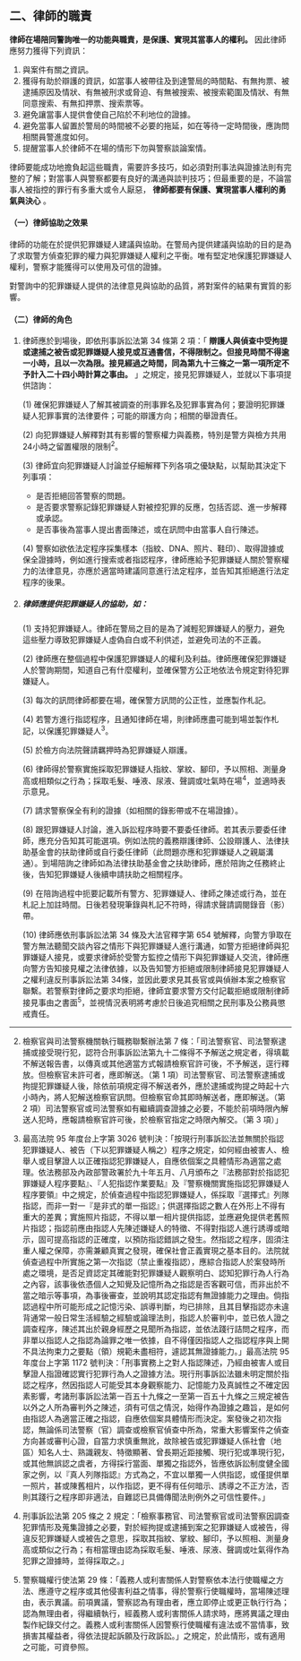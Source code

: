 ## 二、律師的職責

**律師在場陪同警詢唯一的功能與職責，是保護、實現其當事人的權利。** 因此律師應努力獲得下列資訊：

1. 與案件有關之資訊。
2. 獲得有助於辯護的資訊，如當事人被帶往及到達警局的時間點、有無拘票、被逮捕原因及情狀、有無被刑求或脅迫、有無被搜索、被搜索範圍及情狀、有無同意搜索、有無扣押票、搜索票等。
3. 避免讓當事人提供會使自己陷於不利地位的證據。
4. 避免當事人留置於警局的時間被不必要的拖延，如在等待一定時間後，應詢問相關員警進度如何。
5. 提醒當事人於律師不在場的情形下勿與警察談論案情。

律師要能成功地擔負起這些職責，需要許多技巧，如必須對刑事法與證據法則有完整的了解；對當事人與警察都要有良好的溝通與談判技巧；但最重要的是，不論當事人被指控的罪行有多重大或令人厭惡， **律師都要有保護、實現當事人權利的勇氣與決心** 。

#### （一）律師協助之效果

律師的功能在於提供犯罪嫌疑人建議與協助。在警局內提供建議與協助的目的是為了求取警方偵查犯罪的權力與犯罪嫌疑人權利之平衡。唯有堅定地保護犯罪嫌疑人權利，警察才能獲得可以使用及可信的證據。

對警詢中的犯罪嫌疑人提供的法律意見與協助的品質，將對案件的結果有實質的影響。

#### （二）律師的角色

1. 律師應於到場後，即依刑事訴訟法第 34 條第 2 項：「 **辯護人與偵查中受拘提或逮捕之被告或犯罪嫌疑人接見或互通書信，不得限制之。但接見時間不得逾一小時，且以一次為限。接見經過之時間，同為第九十三條之一第一項所定不予計入二十四小時計算之事由。** 」之規定，接見犯罪嫌疑人，並就以下事項提供諮詢：

   (1) 確保犯罪嫌疑人了解其被調查的刑事罪名及犯罪事實為何；要證明犯罪嫌疑人犯罪事實的法律要件；可能的辯護方向；相關的舉證責任。

   (2) 向犯罪嫌疑人解釋對其有影響的警察權力與義務，特別是警方與檢方共用 24小時之留置權限的限制<sup>2</sup>。

   (3) 律師宜向犯罪嫌疑人討論並仔細解釋下列各項之優缺點，以幫助其決定下列事項：
      - 是否拒絕回答警察的問題。
      - 是否要求警察記錄犯罪嫌疑人對被控犯罪的反應，包括否認、進一步解釋或承認。
      - 是否事後為當事人提出書面陳述，或在訊問中由當事人自行陳述。

   (4) 警察如欲依法定程序採集樣本（指紋、DNA、照片、鞋印）、取得證據或保全證據時，例如進行搜索或者指認程序，律師應給予犯罪嫌疑人關於警察權力的法律意見，亦應於適當時建議同意進行法定程序，並告知其拒絕進行法定程序的後果。

2. ##### 律師應提供犯罪嫌疑人的協助，如：

   (1) 支持犯罪嫌疑人。律師在警局之目的是為了減輕犯罪嫌疑人的壓力，避免這些壓力導致犯罪嫌疑人虛偽自白或不利供述，並避免司法的不正義。

   (2) 律師應在整個過程中保護犯罪嫌疑人的權利及利益。律師應確保犯罪嫌疑人於警詢期間，知道自己有什麼權利，並確保警方公正地依法令規定對待犯罪嫌疑人。

   (3) 每次的訊問律師都要在場，確保警方訊問的公正性，並應製作札記。

   (4) 若警方進行指認程序，且通知律師在場，則律師應盡可能到場並製作札記，以保護犯罪嫌疑人<sup>3</sup>。

   (5) 於檢方向法院聲請羈押時為犯罪嫌疑人辯護。

   (6) 律師得於警察實施採取犯罪嫌疑人指紋、掌紋、腳印，予以照相、測量身高或相類似之行為；採取毛髮、唾液、尿液、聲調或吐氣時在場<sup>4</sup>，並適時表示意見。

   (7) 請求警察保全有利的證據（如相關的錄影帶或不在場證據）。

   (8) 跟犯罪嫌疑人討論，進入訴訟程序時要不要委任律師。若其表示要委任律師，應充分告知其可能選項。例如法院的義務辯護律師、公設辯護人、法律扶助基金會的扶助律師或自行委任律師（此問題亦應和犯罪嫌疑人之親屬溝通）。到場陪詢之律師如為法律扶助基金會之扶助律師，應於陪詢之任務終止後，告知犯罪嫌疑人後續申請扶助之相關程序。

   (9) 在陪詢過程中扼要記載所有警方、犯罪嫌疑人、律師之陳述或行為，並在札記上加註時間。日後若發現筆錄與札記不符時，得請求聲請調閱錄音（影）帶。

   (10) 律師應依刑事訴訟法第 34 條及大法官釋字第 654 號解釋，向警方爭取在警方無法聽聞交談內容之情形下與犯罪嫌疑人進行溝通，如警方拒絕律師與犯罪嫌疑人接見，或要求律師於受警方監控之情形下與犯罪嫌疑人交流，律師應向警方告知接見權之法律依據，以及告知警方拒絕或限制律師接見犯罪嫌疑人之權利違反刑事訴訟法第 34條，並因此要求見其長官或與偵辦本案之檢察官聯繫。若警察對律師之要求均拒絕，律師宜要求警方交付記載拒絕或限制律師接見事由之書面<sup>5</sup>，並視情況表明將考慮於日後追究相關之民刑事及公務員懲戒責任。

---

2. 檢察官與司法警察機關執行職務聯繫辦法第 7 條：「司法警察官、司法警察逮捕或接受現行犯，認符合刑事訴訟法第九十二條得不予解送之規定者，得填載不解送報告書，以傳真或其他適當方式報請檢察官許可後，不予解送，逕行釋放。但檢察官未許可者，應即解送。（第 1 項）司法警察官、司法警察逮捕或拘提犯罪嫌疑人後，除依前項規定得不解送者外，應於逮捕或拘提之時起十六小時內，將人犯解送檢察官訊問。但檢察官命其即時解送者，應即解送。（第 2 項）司法警察官或司法警察如有繼續調查證據之必要，不能於前項時限內解送人犯時，應報請檢察官許可後，於檢察官指定之時限內解交。（第 3 項）」

3. 最高法院 95 年度台上字第 3026 號判決：「按現行刑事訴訟法並無關於指認犯罪嫌疑人、被告（下以犯罪嫌疑人稱之）程序之規定，如何經由被害人、檢舉人或目擊證人以正確指認犯罪嫌疑人，自應依個案之具體情形為適當之處理。依法務部及內政部警政署於九十年五月、八月頒布之『法務部對於指認犯罪嫌疑人程序要點』、『人犯指認作業要點』及『警察機關實施指認犯罪嫌疑人程序要領』中之規定，於偵查過程中指認犯罪嫌疑人，係採取『選擇式』列隊指認，而非一對一『是非式的單一指認』；供選擇指認之數人在外形上不得有重大的差異；實施照片指認，不得以單一相片提供指認，並應避免提供老舊照片指認；指認前應由指認人先陳述嫌疑人的特徵、不得對指認人進行誘導或暗示，固可提高指認的正確度，以預防指認錯誤之發生。然指認之程序，固須注重人權之保障，亦需兼顧真實之發現，確保社會正義實現之基本目的。法院就偵查過程中所實施之第一次指認（禁止重複指認），應綜合指認人於案發時所處之環境，是否足資認定其確能對犯罪嫌疑人觀察明白、認知犯罪行為人行為之內容，該事後依憑個人之知覺及記憶所為之指認是否客觀可信，而非出於不當之暗示等事項，為事後審查，並說明其認定指認有無證據能力之理由。倘指認過程中所可能形成之記憶污染、誤導判斷，均已排除，且其目擊指認亦未違背通常一般日常生活經驗之經驗或論理法則，指認人於審判中，並已依人證之調查程序，陳述其出於親身經歷之見聞所為指認，並依法踐行詰問之程序，而非單以指認人之指認為論罪之唯一依據，自不得僅因指認人之指認程序與上開不具法拘束力之要點（領）規範未盡相符，遽認其無證據能力。」最高法院 95 年度台上字第 1172 號判決：「刑事實務上之對人指認陳述，乃經由被害人或目擊證人指證確認實行犯罪行為人之證據方法。現行刑事訴訟法雖未明定關於指認之程序，然因指認人可能受其本身觀察能力、記憶能力及真誠性之不確定因素影響，考諸刑事訴訟法第一百五十九條之一至第一百五十九條之三規定被告以外之人所為審判外之陳述，須有可信之情況，始得作為證據之趣旨，是如何由指認人為適當正確之指認，自應依個案具體情形而決定。案發後之初次指認，無論係司法警察（官）調查或檢察官偵查中所為，常重大影響案件之偵查方向甚或審判心證，自當力求慎重無訛，故除被告或犯罪嫌疑人係社會（地區）知名人士、熟識親友、特徵顯著、曾長期近距接觸、現行犯或準現行犯，或其他無誤認之虞者，方得採行當面、單獨之指認外，皆應依訴訟制度健全國家之例，以『真人列隊指認』方式為之，不宜以單獨一人供指認，或僅提供單一照片，甚或陳舊相片，以作指認，更不得有任何暗示、誘導之不正方法，否則其踐行之程序即非適法，自難認已具備傳聞法則例外之可信性要件。」

4. 刑事訴訟法第 205 條之 2 規定：「檢察事務官、司法警察官或司法警察因調查犯罪情形及蒐集證據之必要，對於經拘提或逮捕到案之犯罪嫌疑人或被告，得違反犯罪嫌疑人或被告之意思，採取其指紋、掌紋、腳印，予以照相、測量身高或類似之行為；有相當理由認為採取毛髮、唾液、尿液、聲調或吐氣得作為犯罪之證據時，並得採取之。」

5. 警察職權行使法第 29 條：「義務人或利害關係人對警察依本法行使職權之方法、應遵守之程序或其他侵害利益之情事，得於警察行使職權時，當場陳述理由，表示異議。前項異議，警察認為有理由者，應立即停止或更正執行行為；認為無理由者，得繼續執行，經義務人或利害關係人請求時，應將異議之理由製作紀錄交付之。義務人或利害關係人因警察行使職權有違法或不當情事，致損害其權益者，得依法提起訴願及行政訴訟。」之規定，於此情形，或有適用之可能，可資參照。

